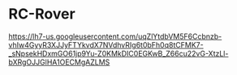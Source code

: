 # RC-Rover
https://lh7-us.googleusercontent.com/uqZlYtdbVM5F6Ccbnzb-vhIw4GyyR3XJJyFTYkvdX7NVdhvRIg6t0bFh0q8tCFMK7-_sNpsekHDxmGO61jp9Yu-Z0KMkDIC0EGKwB_Z66cu22vG-XtzLl-bXRgOJJGlHA1OECMgAZLMS
